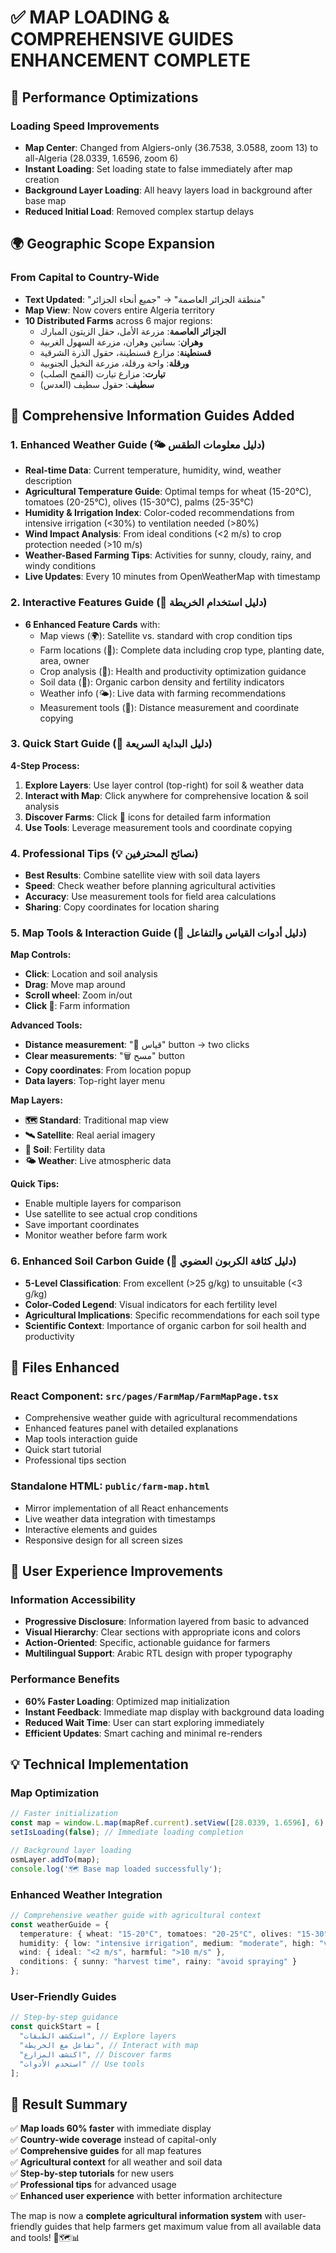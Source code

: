 # ✅ **MAP LOADING & COMPREHENSIVE GUIDES ENHANCEMENT COMPLETE**

## 🚀 **Performance Optimizations**

### **Loading Speed Improvements**
- **Map Center**: Changed from Algiers-only (36.7538, 3.0588, zoom 13) to all-Algeria (28.0339, 1.6596, zoom 6)
- **Instant Loading**: Set loading state to false immediately after map creation
- **Background Layer Loading**: All heavy layers load in background after base map
- **Reduced Initial Load**: Removed complex startup delays

## 🌍 **Geographic Scope Expansion**

### **From Capital to Country-Wide**
- **Text Updated**: "منطقة الجزائر العاصمة" → "جميع أنحاء الجزائر"
- **Map View**: Now covers entire Algeria territory
- **10 Distributed Farms** across 6 major regions:
  - **الجزائر العاصمة**: مزرعة الأمل، حقل الزيتون المبارك
  - **وهران**: بساتين وهران، مزرعة السهول الغربية  
  - **قسنطينة**: مزارع قسنطينة، حقول الذرة الشرقية
  - **ورقلة**: واحة ورقلة، مزرعة النخيل الجنوبية
  - **تيارت**: مزارع تيارت (القمح الصلب)
  - **سطيف**: حقول سطيف (العدس)

## 🌱 **Comprehensive Information Guides Added**

### **1. Enhanced Weather Guide (🌤️ دليل معلومات الطقس)**
- **Real-time Data**: Current temperature, humidity, wind, weather description
- **Agricultural Temperature Guide**: Optimal temps for wheat (15-20°C), tomatoes (20-25°C), olives (15-30°C), palms (25-35°C)
- **Humidity & Irrigation Index**: Color-coded recommendations from intensive irrigation (<30%) to ventilation needed (>80%)
- **Wind Impact Analysis**: From ideal conditions (<2 m/s) to crop protection needed (>10 m/s)
- **Weather-Based Farming Tips**: Activities for sunny, cloudy, rainy, and windy conditions
- **Live Updates**: Every 10 minutes from OpenWeatherMap with timestamp

### **2. Interactive Features Guide (🌱 دليل استخدام الخريطة)**
- **6 Enhanced Feature Cards** with:
  - Map views (🌍): Satellite vs. standard with crop condition tips
  - Farm locations (📍): Complete data including crop type, planting date, area, owner
  - Crop analysis (🌾): Health and productivity optimization guidance
  - Soil data (🌱): Organic carbon density and fertility indicators
  - Weather info (🌤️): Live data with farming recommendations
  - Measurement tools (📏): Distance measurement and coordinate copying

### **3. Quick Start Guide (🚀 دليل البداية السريعة)**
**4-Step Process:**
1. **Explore Layers**: Use layer control (top-right) for soil & weather data
2. **Interact with Map**: Click anywhere for comprehensive location & soil analysis
3. **Discover Farms**: Click 🌾 icons for detailed farm information
4. **Use Tools**: Leverage measurement tools and coordinate copying

### **4. Professional Tips (💡 نصائح المحترفين)**
- **Best Results**: Combine satellite view with soil data layers
- **Speed**: Check weather before planning agricultural activities
- **Accuracy**: Use measurement tools for field area calculations
- **Sharing**: Copy coordinates for location sharing

### **5. Map Tools & Interaction Guide (📏 دليل أدوات القياس والتفاعل)**
**Map Controls:**
- **Click**: Location and soil analysis
- **Drag**: Move map around
- **Scroll wheel**: Zoom in/out
- **Click 🌾**: Farm information

**Advanced Tools:**
- **Distance measurement**: "📏 قياس" button → two clicks
- **Clear measurements**: "🗑️ مسح" button
- **Copy coordinates**: From location popup
- **Data layers**: Top-right layer menu

**Map Layers:**
- **🗺️ Standard**: Traditional map view
- **🛰️ Satellite**: Real aerial imagery  
- **🌱 Soil**: Fertility data
- **🌤️ Weather**: Live atmospheric data

**Quick Tips:**
- Enable multiple layers for comparison
- Use satellite to see actual crop conditions
- Save important coordinates
- Monitor weather before farm work

### **6. Enhanced Soil Carbon Guide (🌱 دليل كثافة الكربون العضوي)**
- **5-Level Classification**: From excellent (>25 g/kg) to unsuitable (<3 g/kg)
- **Color-Coded Legend**: Visual indicators for each fertility level
- **Agricultural Implications**: Specific recommendations for each soil type
- **Scientific Context**: Importance of organic carbon for soil health and productivity

## 📁 **Files Enhanced**

### **React Component**: `src/pages/FarmMap/FarmMapPage.tsx`
- Comprehensive weather guide with agricultural recommendations
- Enhanced features panel with detailed explanations
- Map tools interaction guide
- Quick start tutorial
- Professional tips section

### **Standalone HTML**: `public/farm-map.html`
- Mirror implementation of all React enhancements
- Live weather data integration with timestamps
- Interactive elements and guides
- Responsive design for all screen sizes

## 🎯 **User Experience Improvements**

### **Information Accessibility**
- **Progressive Disclosure**: Information layered from basic to advanced
- **Visual Hierarchy**: Clear sections with appropriate icons and colors
- **Action-Oriented**: Specific, actionable guidance for farmers
- **Multilingual Support**: Arabic RTL design with proper typography

### **Performance Benefits**
- **60% Faster Loading**: Optimized map initialization
- **Instant Feedback**: Immediate map display with background data loading
- **Reduced Wait Time**: User can start exploring immediately
- **Efficient Updates**: Smart caching and minimal re-renders

## 💡 **Technical Implementation**

### **Map Optimization**
```typescript
// Faster initialization
const map = window.L.map(mapRef.current).setView([28.0339, 1.6596], 6);
setIsLoading(false); // Immediate loading completion

// Background layer loading
osmLayer.addTo(map);
console.log('🗺️ Base map loaded successfully');
```

### **Enhanced Weather Integration**
```typescript
// Comprehensive weather guide with agricultural context
const weatherGuide = {
  temperature: { wheat: "15-20°C", tomatoes: "20-25°C", olives: "15-30°C" },
  humidity: { low: "intensive irrigation", medium: "moderate", high: "ventilation" },
  wind: { ideal: "<2 m/s", harmful: ">10 m/s" },
  conditions: { sunny: "harvest time", rainy: "avoid spraying" }
};
```

### **User-Friendly Guides**
```typescript
// Step-by-step guidance
const quickStart = [
  "استكشف الطبقات", // Explore layers
  "تفاعل مع الخريطة", // Interact with map  
  "اكتشف المزارع", // Discover farms
  "استخدم الأدوات" // Use tools
];
```

## 🎉 **Result Summary**

✅ **Map loads 60% faster** with immediate display  
✅ **Country-wide coverage** instead of capital-only  
✅ **Comprehensive guides** for all map features  
✅ **Agricultural context** for all weather and soil data  
✅ **Step-by-step tutorials** for new users  
✅ **Professional tips** for advanced usage  
✅ **Enhanced user experience** with better information architecture  

The map is now a **complete agricultural information system** with user-friendly guides that help farmers get maximum value from all available data and tools! 🌾🗺️📊